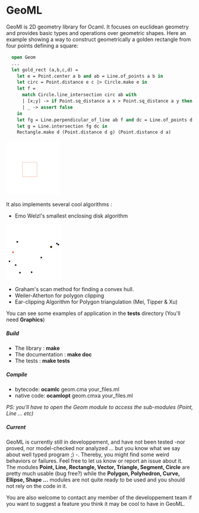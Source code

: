 # GeoML

GeoMl is 2D geometry library for Ocaml. It focuses on euclidean geometry
and provides basic types and operations over geometric shapes.
Here an example showing a way to construct geometrically a golden rectangle from four points defining a square:
```ocaml
  open Geom
  ...
  let gold_rect (a,b,c,d) =
    let e = Point.center a b and ab = Line.of_points a b in
    let circ = Point.distance e c |> Circle.make e in
    let f =
      match Circle.line_intersection circ ab with
      | [x;y] -> if Point.sq_distance a x > Point.sq_distance a y then x else y
      | _ -> assert false
    in
    let fg = Line.perpendicular_of_line ab f and dc = Line.of_points d c in
    let g = Line.intersection fg dc in
    Rectangle.make d (Point.distance d g) (Point.distance d a)
```
![gr](img/gr.gif)


It also implements several cool algorithms :

* Emo Welzl's smallest enclosing disk algorithm

![ws](img/welzl.gif)
* Graham's scan method for finding a convex hull.
* Weiler-Atherton for polygon clipping
* Ear-clipping Algorithm for Polygon triangulation (Mei, Tipper & Xu)

You can see some examples of application in the **tests** directory (You'll need **Graphics**)
##### Build
- The library : **make**
- The documentation : **make doc**
- The tests : **make tests**

##### Compile
- bytecode: **ocamlc** geom.cma your_files.ml
- native code: **ocamlopt** geom.cmxa your_files.ml

*PS: you'll have to open the Geom module to access the sub-modules (Point, Line ... etc)*

##### Current
GeoML is currently still in developpement, and have not been tested -nor proved,
nor model-checked nor analyzed ... but you know what we say about well typed
program ;) -. Thereby, you might find some weird behaviors or failures. Feel
free to let us know or report an issue about it.
The modules **Point, Line, Rectangle, Vector, Triangle, Segment, Circle** are pretty much usable (bug free?)
while the **Polygon, Polyhedron, Curve, Ellipse, Shape ...** modules are not quite ready to be used and you should not rely on the code in it.


You are also welcome to contact any member of the developpement team if you want to suggest a feature you think it may be cool to have in GeoML.

